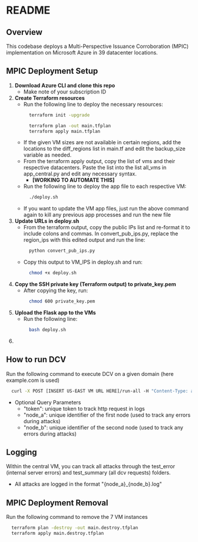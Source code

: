 # README 

## Overview 
This codebase deploys a Multi-Perspective Issuance Corroboration (MPIC) implementation on Microsoft Azure in 39 datacenter locations.

## MPIC Deployment Setup 
1. **Download Azure CLI and clone this repo**
    - Make note of your subscription ID
2.  **Create Terraform resources**
    - Run the following line to deploy the necessary resources:
      ```bash
        terraform init -upgrade
      ```
      ```bash
        terraform plan -out main.tfplan
        terraform apply main.tfplan
      ```
    - If the given VM sizes are not available in certain regions, add the locations to the diff_regions list in main.tf and edit the backup_size variable as needed. 
    - From the terraform apply output, copy the list of vms and their respective datacenters. Paste the list into the list all_vms in app_central.py and edit any necessary syntax.
      - **[WORKING TO AUTOMATE THIS]**
    - Run the following line to deploy the app file to each respective VM:
      ```bash
        ./deploy.sh
      ```
    - If you want to update the VM app files, just run the above command again to kill any previous app processes and run the new file
3.  **Update URLs in deploy.sh**
    - From the terraform output, copy the public IPs list and re-format it to include colons and commas. In convert_pub_ips.py, replace the region_ips with this edited output and run the line:
      ```bash
        python convert_pub_ips.py
      ```
    - Copy this output to VM_IPS in deploy.sh and run:
      ```bash
        chmod +x deploy.sh
      ```
4.  **Copy the SSH private key (Terraform output) to private_key.pem**
    - After copying the key, run: 
      ```bash
        chmod 600 private_key.pem 
      ```
6.  **Upload the Flask app to the VMs**
    - Run the following line:
      ```bash
        bash deploy.sh
      ```
7.  

## How to run DCV 
Run the following command to execute DCV on a given domain (here example.com is used) 
```bash
  curl -X POST [INSERT US-EAST VM URL HERE]/run-all -H "Content-Type: application/json" -d '{"domain": "example.com"}’
```
  - Optional Query Parameters
    - "token": unique token to track http request in logs  
    - "node_a": unique identifier of the first node (used to track any errors during attacks) 
    - "node_b": unique identifier of the second node (used to track any errors during attacks)

## Logging 
Within the central VM, you can track all attacks through the test_error (internal server errors) and test_summary (all dcv requests) folders. 
  - All attacks are logged in the format "{node_a}_{node_b}.log"


## MPIC Deployment Removal 
Run the following command to remove the 7 VM instances
```bash
  terraform plan -destroy -out main.destroy.tfplan
  terraform apply main.destroy.tfplan
```
